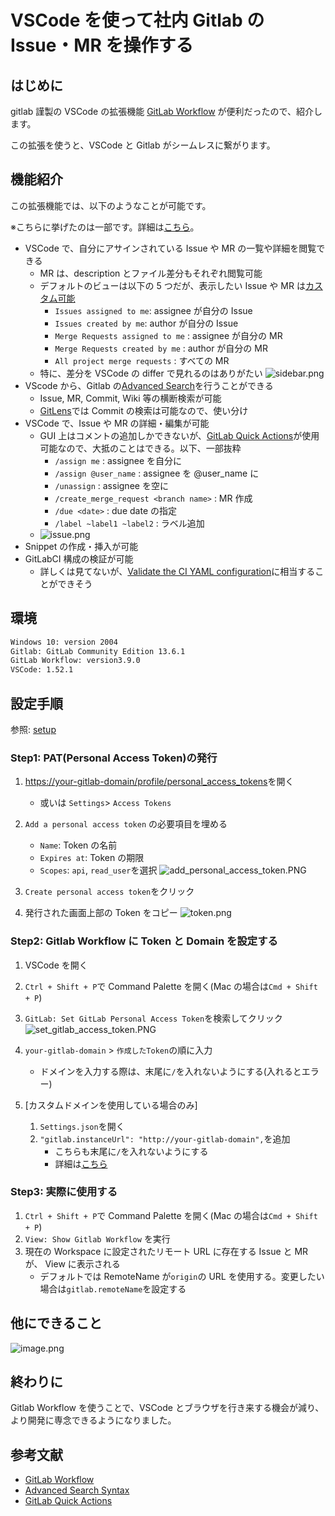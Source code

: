 # VSCode を使って社内 Gitlab の Issue・MR を操作する

## はじめに

gitlab 謹製の VSCode の拡張機能 [GitLab Workflow](https://marketplace.visualstudio.com/items?itemName=GitLab.gitlab-workflow) が便利だったので、紹介します。

この拡張を使うと、VSCode と Gitlab がシームレスに繋がります。

## 機能紹介

この拡張機能では、以下のようなことが可能です。

※こちらに挙げたのは一部です。詳細は[こちら](https://marketplace.visualstudio.com/items?itemName=GitLab.gitlab-workflow)。

- VSCode で、自分にアサインされている Issue や MR の一覧や詳細を閲覧できる
    - MR は、description とファイル差分もそれぞれ閲覧可能
    - デフォルトのビューは以下の 5 つだが、表示したい Issue や MR は[カスタム可能](https://marketplace.visualstudio.com/items?itemName=GitLab.gitlab-workflow#custom-queries)
      - `Issues assigned to me`: assignee が自分の Issue
      - `Issues created by me`: author が自分の Issue
      - `Merge Requests assigned to me` : assignee が自分の MR
      - `Merge Requests created by me` : author が自分の MR
      - `All project merge requests` : すべての MR
    - 特に、差分を VSCode の differ で見れるのはありがたい
    ![sidebar.png](https://qiita-image-store.s3.ap-northeast-1.amazonaws.com/0/110860/90eb51eb-1ab4-1f3c-74f9-1708ef65e590.png)
- VScode から、Gitlab の[Advanced Search](https://docs.gitlab.com/ee/user/search/advanced_global_search.html)を行うことができる
    - Issue, MR, Commit, Wiki 等の横断検索が可能
    - [GitLens](https://marketplace.visualstudio.com/items?itemName=eamodio.gitlens)では Commit の検索は可能なので、使い分け
- VSCode で、Issue や MR の詳細・編集が可能
    - GUI 上はコメントの追加しかできないが、[GitLab Quick Actions](https://docs.gitlab.com/ee/user/project/quick_actions.html)が使用可能なので、大抵のことはできる。以下、一部抜粋
      - `/assign me` : assignee を自分に
      - `/assign @user_name` : assignee を @user_name に
      - `/unassign` : assignee を空に
      - `/create_merge_request <branch name>` : MR 作成
      - `/due <date>` : due date の指定
      - `/label ~label1 ~label2` : ラベル追加
    - ![issue.png](https://qiita-image-store.s3.ap-northeast-1.amazonaws.com/0/110860/0a045a2e-4263-f9a9-feda-c126f991501a.png)
- Snippet の作成・挿入が可能
- GitLabCI 構成の検証が可能
    - 詳しくは見てないが、[Validate the CI YAML configuration](https://docs.gitlab.com/ee/api/lint.html#validate-the-ci-yaml-configuration)に相当することができそう

## 環境

```txt
Windows 10: version 2004
Gitlab: GitLab Community Edition 13.6.1
GitLab Workflow: version3.9.0
VSCode: 1.52.1
```

## 設定手順

参照: [setup](https://marketplace.visualstudio.com/items?itemName=GitLab.gitlab-workflow#setup)

### Step1: PAT(Personal Access Token)の発行

1. <https://your-gitlab-domain/profile/personal_access_tokens>を開く
     - 或いは `Settings`> `Access Tokens`
2. `Add a personal access token` の必要項目を埋める
     - `Name`: Token の名前
     - `Expires at`: Token の期限
     - `Scopes`: `api`, `read_user`を選択
     ![add_personal_access_token.PNG](https://qiita-image-store.s3.ap-northeast-1.amazonaws.com/0/110860/fc9cc7a0-7eca-07be-455a-1da7a6f5fa65.png)

3. `Create personal access token`をクリック
4. 発行された画面上部の Token をコピー
   ![token.png](https://qiita-image-store.s3.ap-northeast-1.amazonaws.com/0/110860/98363b94-05b9-330b-4817-ea18f4509789.png)

### Step2: Gitlab Workflow に Token と Domain を設定する

1. VSCode を開く
2. `Ctrl + Shift + P`で Command Palette を開く(Mac の場合は`Cmd + Shift + P`)
3. `GitLab: Set GitLab Personal Access Token`を検索してクリック
   ![set_gitlab_access_token.PNG](https://qiita-image-store.s3.ap-northeast-1.amazonaws.com/0/110860/f05ed6cd-0882-3f08-d590-b97f45726d5f.png)

4. `your-gitlab-domain` > `作成したToken`の順に入力
     - ドメインを入力する際は、末尾に`/`を入れないようにする(入れるとエラー)
5. [カスタムドメインを使用している場合のみ]
   1. `Settings.json`を開く
   2. `"gitlab.instanceUrl": "http://your-gitlab-domain",`を追加
        - こちらも末尾に`/`を入れないようにする
        - 詳細は[こちら](https://marketplace.visualstudio.com/items?itemName=GitLab.gitlab-workflow#configuration-options)

### Step3: 実際に使用する

1. `Ctrl + Shift + P`で Command Palette を開く(Mac の場合は`Cmd + Shift + P`)
2. `View: Show Gitlab Workflow` を実行
3. 現在の Workspace に設定されたリモート URL に存在する Issue と MR が、 View に表示される
     - デフォルトでは RemoteName が`origin`の URL を使用する。変更したい場合は`gitlab.remoteName`を設定する

## 他にできること

![image.png](https://qiita-image-store.s3.ap-northeast-1.amazonaws.com/0/110860/a8f21860-8f47-7404-5801-77a1a90dc22e.png)

## 終わりに

Gitlab Workflow を使うことで、VSCode とブラウザを行き来する機会が減り、より開発に専念できるようになりました。

## 参考文献

- [GitLab Workflow](https://marketplace.visualstudio.com/items?itemName=GitLab.gitlab-workflow)
- [Advanced Search Syntax](https://docs.gitlab.com/ee/user/search/advanced_search_syntax.html)
- [GitLab Quick Actions](https://docs.gitlab.com/ee/user/project/quick_actions.html)
